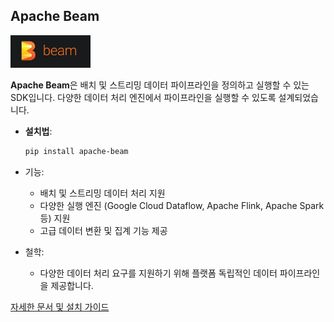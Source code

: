 ## Apache Beam

![alt text](image.png)

**Apache Beam**은 배치 및 스트리밍 데이터 파이프라인을 정의하고 실행할 수 있는 SDK입니다. 다양한 데이터 처리 엔진에서 파이프라인을 실행할 수 있도록 설계되었습니다.

- **설치법**:
  ```sh
  pip install apache-beam
- 기능:
    - 배치 및 스트리밍 데이터 처리 지원
    - 다양한 실행 엔진 (Google Cloud Dataflow, Apache Flink, Apache Spark 등) 지원
    - 고급 데이터 변환 및 집계 기능 제공

- 철학:
    - 다양한 데이터 처리 요구를 지원하기 위해 플랫폼 독립적인 데이터 파이프라인을 제공합니다.


[자세한 문서 및 설치 가이드](https://beam.apache.org/documentation/)